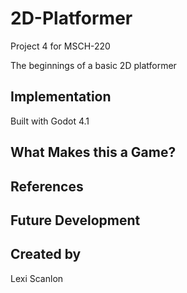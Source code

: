 # 2D-Platformer
Project 4 for MSCH-220

The beginnings of a basic 2D platformer

## Implementation

Built with Godot 4.1

## What Makes this a Game?

## References

## Future Development

## Created by
Lexi Scanlon

